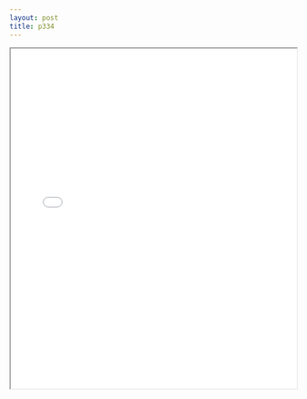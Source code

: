 ```yaml
---
layout: post
title: p334
---
```


<div class="pdf-container">
<iframe src="/ea/assets/pdfs/misc/p334.pdf" height="600" width="100%" allowFullScreen="true"></iframe>
</div>

